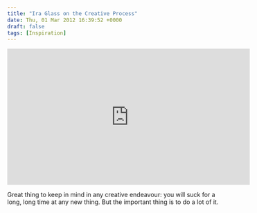 ```yaml
---
title: "Ira Glass on the Creative Process"
date: Thu, 01 Mar 2012 16:39:52 +0000
draft: false
tags: [Inspiration]
---
```


<iframe width="560" height="315" src="http://www.youtube.com/embed/PbC4gqZGPSY" frameborder="0" allowfullscreen="allowfullscreen"> </iframe>

Great thing to keep in mind in any creative endeavour: you will suck for a long, long time at any new thing. But the important thing is to do a lot of it.
